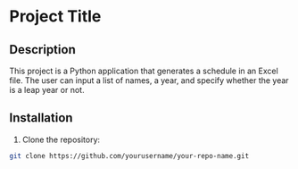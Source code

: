 # Project Title

## Description

This project is a Python application that generates a schedule in an Excel file. The user can input a list of names, a year, and specify whether the year is a leap year or not.

## Installation

1. Clone the repository:
```sh
git clone https://github.com/yourusername/your-repo-name.git